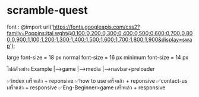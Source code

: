 # scramble-quest
font : @import url('https://fonts.googleapis.com/css2?family=Poppins:ital,wght@0,100;0,200;0,300;0,400;0,500;0,600;0,700;0,800;0,900;1,100;1,200;1,300;1,400;1,500;1,600;1,700;1,800;1,900&display=swap');

large font-size = 18 px
normal font-size = 16 px
minimum font-size = 14 px

ไฟล์ตัวอย่าง Example
            |-->game
            |-->media
            |-->navbar+preloader

✅index เสร็จแล้ว + reponsive
✅how to use เสร็จแล้ว + reponsive
✅contact-us เสร็จแล้ว + responsive
✅Eng-Beginner>game เสร็จแล้ว + responsive

